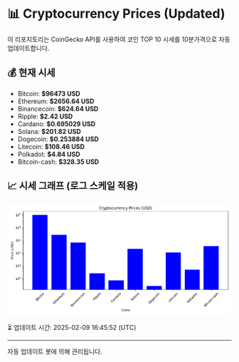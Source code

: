 
# 📊 Cryptocurrency Prices (Updated)

이 리포지토리는 CoinGecko API를 사용하여 코인 TOP 10 시세를 10분가격으로 자동 업데이트합니다.

## 💰 현재 시세
- Bitcoin: **$96473 USD**
- Ethereum: **$2656.64 USD**
- Binancecoin: **$624.64 USD**
- Ripple: **$2.42 USD**
- Cardano: **$0.695029 USD**
- Solana: **$201.82 USD**
- Dogecoin: **$0.253884 USD**
- Litecoin: **$108.46 USD**
- Polkadot: **$4.84 USD**
- Bitcoin-cash: **$328.35 USD**

## 📈 시세 그래프 (로그 스케일 적용)
![Crypto Prices](crypto_prices.png)

⏳ 업데이트 시간: 2025-02-09 16:45:52 (UTC)

---
자동 업데이트 봇에 의해 관리됩니다.
